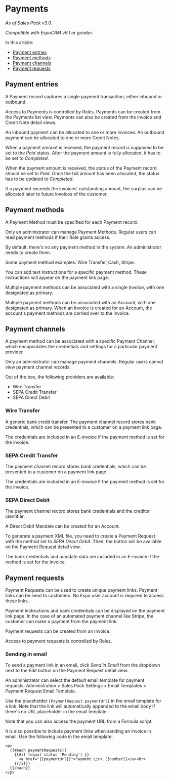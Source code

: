 # Payments

*As of Sales Pack v3.0.*

*Compatible with EspoCRM v9.1 or greater.*

In this article:

* [Payment entries](#payment-entries)
* [Payment methods](#payment-methods)
* [Payment channels](#payment-channels)
* [Payment requests](#payment-requests)

## Payment entries

A Payment record captures a single payment transaction, either inbound or outbound.

Access to Payments is controlled by Roles. Payments can be created from the Payments list view. Payments can also be created from the Invoice and Credit Note detail views.

An inbound payment can be allocated to one or more Invoices. An outbound payment can be allocated to one or more Credit Notes.

When a payment amount is received, the payment record is supposed to be set to the *Paid* status. After the payment amount is fully allocated, it has to be set to *Completed*.

When the payment amount is received, the status of the Payment record should be set to *Paid*. Once the full amount has been allocated, the status has to be updated to *Completed*.

If a payment exceeds the invoices' outstanding amount, the surplus can be allocated later to future invoices of the customer.

## Payment methods

A Payment Method must be specified for each Payment record.

Only an administrator can manage Payment Methods. Regular users can read payment methods if their Role grants access.

By default, there's no any payment method in the system. An administrator needs to create them.

Some payment method examples: Wire Transfer, Cash, Stripe.

You can add text instructions for a specific payment method. These instructions will appear on the payment link page.

Multiple payment methods can be associated with a single Invoice, with one designated as primary.

Multiple payment methods can be associated with an Account, with one designated as primary. When an Invoice is created for an Account, the account's payment methods are carried over to the invoice.

## Payment channels

A payment method can be associated with a specific Payment Channel, which encapsulates the credentials and settings for a particular payment provider.

Only an administrator can manage payment channels. Regular users cannot view payment channel records.

Out of the box, the following providers are available:

* Wire Transfer
* SEPA Credit Transfer
* SEPA Direct Debit

### Wire Transfer

A generic bank credit transfer. The payment channel record stores bank credentials, which can be presented to a customer on a payment link page.

The credentials are included in an E-invoice if the payment method is set for the invoice.

### SEPA Credit Transfer

The payment channel record stores bank credentials, which can be presented to a customer on a payment link page.

The credentials are included in an E-invoice if the payment method is set for the invoice.

### SEPA Direct Debit

The payment channel record stores bank credentials and the creditor identifier.

A Direct Debit Mandate can be created for an Account.

To generate a payment XML file, you need to create a Payment Request with the method set to *SEPA Direct Debit*. Then, the button will be available on the Payment Request detail view.

The bank credentials and mandate data are included in an E-invoice if the method is set for the invoice.

## Payment requests

Payment Requests can be used to create unique payment links. Payment links can be send to customers. No Espo user account is required to access these links.

Payment instructions and bank credentials can be displayed on the payment link page. In the case of an automated payment channel like Stripe, the customer can make a payment from the payment link.

Payment requests can be created from an Invoice.

Access to payment requests is controlled by Roles.

### Sending in email

To send a payment link in an email, click *Send in Email* from the dropdown next to the *Edit* button on the Payment Request detail view.

An administrator can select the default email template for payment requests: Administration > Sales Pack Settings > Email Templates > Payment Request Email Template.

Use the placeholder `{PaymentRequest.paymentUrl}` in the email template for a link. Note that the link will automatically appended to the email body if there's no URL placeholder in the email template.

Note that you can also access the payment URL from a Formula script.

It is also possible to include payment links when sending an invoice in email. Use the following code in the email template:

```
<p>
  {{#each paymentRequests}}
    {{#if (equal status 'Pending') }}
      <a href="{{paymentUrl}}">Payment Link {{number}}</a><br>
    {{/if}}
  {{/each}}
</p>
```
